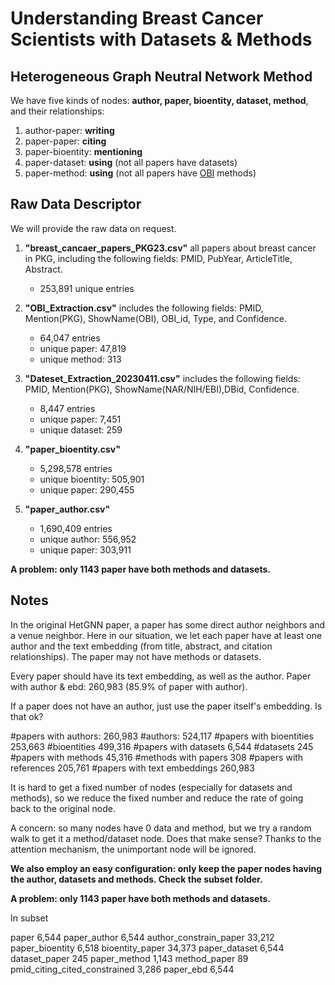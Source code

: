 # Understanding Breast Cancer Scientists with Datasets & Methods

## Heterogeneous Graph Neutral Network Method

We have five kinds of nodes: **author, paper, bioentity, dataset, method**, and their relationships:

1. author-paper: **writing**
2. paper-paper: **citing**
3. paper-bioentity: **mentioning**
4. paper-dataset: **using** (not all papers have datasets)
5. paper-method: **using** (not all papers have [OBI](https://obi-ontology.org/) methods)

## Raw Data Descriptor

We will provide the raw data on request.

1. **"breast_cancaer_papers_PKG23.csv"** all papers about breast cancer in PKG, including the following fields: PMID, PubYear, ArticleTitle, Abstract.
    - 253,891 unique entries

2. **"OBI_Extraction.csv"** includes the following fields: PMID, Mention(PKG), ShowName(OBI), OBI_id, Type, and Confidence.
    - 64,047 entries
    - unique paper: 47,819
    - unique method: 313

3. **"Dateset_Extraction_20230411.csv"** includes the following fields: PMID, Mention(PKG), ShowName(NAR/NIH/EBI),DBid, Confidence.
    - 8,447 entries
    - unique paper: 7,451
    - unique dataset: 259

4. **"paper_bioentity.csv"**
    - 5,298,578 entries
    - unique bioentity: 505,901
    - unique paper: 290,455

5. **"paper_author.csv"**
    - 1,690,409 entries
    - unique author: 556,952
    - unique paper: 303,911

**A problem: only 1143 paper have both methods and datasets.**

## Notes

In the original HetGNN paper, a paper has some direct author neighbors and a venue neighbor.
Here in our situation, we let each paper have at least one author and the text embedding (from title, abstract, and citation relationships). The paper may not have methods or datasets.

Every paper should have its text embedding, as well as the author.
Paper with author & ebd: 260,983 (85.9% of paper with author).

If a paper does not have an author, just use the paper itself's embedding. Is that ok?

#papers with authors: 260,983
#authors: 524,117
#papers with bioentities 253,663
#bioentities 499,316
#papers with datasets 6,544
#datasets 245
#papers with methods 45,316
#methods with papers 308
#papers with references 205,761
#papers with text embeddings 260,983

It is hard to get a fixed number of nodes (especially for datasets and methods), so we reduce the fixed number and reduce the rate of going back to the original node.

A concern: so many nodes have 0 data and method, but we try a random walk to get it a method/dataset node. Does that make sense? Thanks to the attention mechanism, the unimportant node will be ignored.

**We also employ an easy configuration: only keep the paper nodes having the author, datasets and methods. Check the 
subset folder.**

**A problem: only 1143 paper have both methods and datasets.**

In subset

paper 6,544
paper_author 6,544
author_constrain_paper 33,212
paper_bioentity 6,518
bioentity_paper 34,373
paper_dataset 6,544
dataset_paper 245
paper_method 1,143
method_paper 89
pmid_citing_cited_constrained 3,286
paper_ebd 6,544